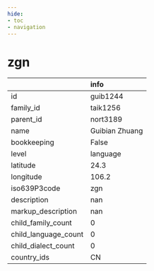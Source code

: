 ```yaml
---
hide:
- toc
- navigation
---
```

# zgn
|                      | info           |
|:---------------------|:---------------|
| id                   | guib1244       |
| family_id            | taik1256       |
| parent_id            | nort3189       |
| name                 | Guibian Zhuang |
| bookkeeping          | False          |
| level                | language       |
| latitude             | 24.3           |
| longitude            | 106.2          |
| iso639P3code         | zgn            |
| description          | nan            |
| markup_description   | nan            |
| child_family_count   | 0              |
| child_language_count | 0              |
| child_dialect_count  | 0              |
| country_ids          | CN             |